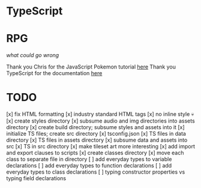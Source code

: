 ﻿# TypeScript

# RPG

*what could go wrong*

Thank you Chris for the JavaScript Pokemon tutorial [here](https://youtu.be/yP5DKzriqXA)
Thank you TypeScript for the documentation [here](https://www.typescriptlang.org/docs/handbook/migrating-from-javascript.html)

# TODO

[x] fix HTML formatting
	[x] industry standard HTML tags
	[x] no inline style 💀
[x] create styles directory
[x] subsume audio and img directories into assets directory
[x] create build directory; subsume styles and assets into it
[x] initialize TS files; create src directory
	[x] tsconfig.json 
	[x] TS files in data directory
	[x] TS files in assets directory
	[x] subsume data and assets into src
	[x] TS in src directory
[x] make tileset art more interesting
[x] add import and export clauses to scripts
[x] create classes directory
	[x] move each class to separate file in directory
[ ] add everyday types to variable declarations
[ ] add everyday types to function declarations
[ ] add everyday types to class declarations
	[ ] typing constructor properties vs typing field declarations 